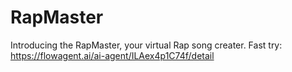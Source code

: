 # RapMaster
Introducing the RapMaster, your virtual Rap song creater. 
Fast try: https://flowagent.ai/ai-agent/ILAex4p1C74f/detail
